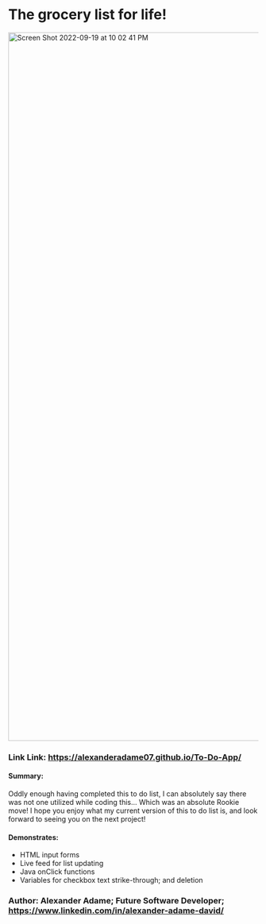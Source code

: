# The grocery list for life!
<img width="1428" alt="Screen Shot 2022-09-19 at 10 02 41 PM" src="https://user-images.githubusercontent.com/110954253/191158181-7b643a58-c63a-447e-ba12-6c510863e13f.png">

### Link Link: https://alexanderadame07.github.io/To-Do-App/

#### Summary: 
Oddly enough having completed this to do list, I can absolutely say there was not one utilized while coding this... Which was an absolute Rookie move! I hope you enjoy what my current version of this 
to do list is, and look forward to seeing you on the next project!

#### Demonstrates: 
  - HTML input forms 
  - Live feed for list updating
  - Java onClick functions 
  - Variables for checkbox text strike-through; and deletion
  
  ### Author: Alexander Adame; Future Software Developer; https://www.linkedin.com/in/alexander-adame-david/
